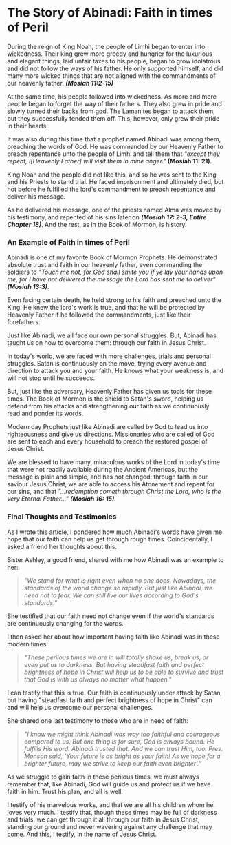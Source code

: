 # The Story of Abinadi: Faith in times of Peril 

During the reign of King Noah, the people of Limhi began to enter into wickedness. Their king grew more greedy and hungrier for the luxurious and elegant things, laid unfair taxes to his people, began to grow idolatrous and did not follow the ways of his father. He only supported himself, and did many more wicked things that are not aligned with the commandments of our heavenly father. ***(Mosiah 11:2-15)***

At the same time, his people followed into wickedness. As more and more people began to forget the way of their fathers. They also grew in pride and slowly turned their backs from god. The Lamanites began to attack them, but they successfully fended them off. This, however, only grew their pride in their hearts. 

It was also during this time that a prophet named Abinadi was among them, preaching the words of God. He was commanded by our Heavenly Father to preach repentance unto the people of Limhi and tell them that *"except they repent, I[Heavenly Father] will visit them in mine anger."* **(Mosiah 11: 21)**.

King Noah and the people did not like this, and so he was sent to the King and his Priests to stand trial. He faced imprisonment and ultimately died, but not before he fulfilled the lord's commandment to preach repentance and deliver his message.

As he delivered his message, one of the priests named Alma was moved by his testimony, and repented of his sins later on ***(Mosiah 17: 2-3, Entire Chapter 18)***. And the rest, as in the Book of Mormon, is history.

### An Example of Faith in times of Peril

Abinadi is one of my favorite Book of Mormon Prophets. He demonstrated absolute trust and faith in our heavenly father, even commanding the soldiers to *"Touch me not, for God shall smite you if ye lay your hands upon me, for I have not delivered the message the Lord has sent me to deliver" **(Mosiah 13:3)***. 

Even facing certain death, he held strong to his faith and preached unto the King. He knew the lord's work is true, and that he will be protected by Heavenly Father if he followed the commandments, just like their forefathers. 

Just like Abinadi, we all face our own personal struggles. But, Abinadi has taught us on how to overcome them: through our faith in Jesus Christ.

In today's world, we are faced with more challenges, trials and personal struggles. Satan is continuously on the move, trying every avenue and direction to attack you and your faith. He knows what your weakness is, and will not stop until he succeeds. 

But, just like the adversary, Heavenly Father has given us tools for these times. The Book of Mormon is the shield to Satan's sword, helping us defend from his attacks and strengthening our faith as we continuously read and ponder its words. 

Modern day Prophets just like Abinadi are called by God to lead us into righteousness and give us directions. Missionaries who are called of God are sent to each and every household to preach the restored gospel of Jesus Christ.

We are blessed to have many, miraculous works of the Lord in today's time that were not readily available during the Ancient Americas, but the message is plain and simple, and has not changed: through faith in our saviour Jesus Christ, we are able to access his Atonement and repent for our sins, and that *"...redemption cometh through Christ the Lord, who is the very Eternal Father..." **(Mosiah 16: 15).***

### Final Thoughts and Testimonies

As I wrote this article, I pondered how much Abinadi's words have given me hope that our faith can help us get through rough times. Coincidentally, I asked a friend her thoughts about this.

Sister Ashley, a good friend, shared with me how Abinadi was an example to her:

> *"We stand for what is right even when no one does. Nowadays, the standards of the world change so rapidly. But just like Abinadi, we need not to fear. We can still live our lives according to God's standards."*

She testified that our faith need not change even if the world's standards are continuously changing for the words. 

I then asked her about how important having faith like Abinadi was in these modern times:

> *"These perilous times we are in will totally shake us, break us, or even put us to darkness. But having steadfast faith and perfect brightness of hope in Christ will help us to be able to survive and trust that God is with us always no matter what happen."*

I can testify that this is true. Our faith is continuously under attack by Satan, but having "steadfast faith and perfect brightness of hope in Christ" can and will help us overcome our personal challenges.

She shared one last testimony to those who are in need of faith:

> *"I know we might think Abinadi was way too faithful and courageous compared to us. But one thing is for sure, God is always bound. He fulfills His word. Abinadi trusted that. And we can trust Him, too. Pres. Monson said, 'Your future is as bright as your faith! As we hope for a brighter future, may we strive to keep our faith even brighter'."*

As we struggle to gain faith in these perilous times, we must always remember that, like Abinadi, God will guide us and protect us if we have faith in him. Trust his plan, and all is well. 

I testify of his marvelous works, and that we are all his children whom he loves very much. I testify that, though these times may be full of darkness and trials, we can get through it all through our faith in Jesus Christ, standing our ground and never wavering against any challenge that may come. And this, I testify, in the name of Jesus Christ.
